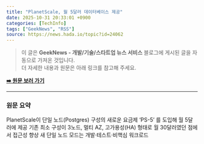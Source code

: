 ```yaml
---
title: "PlanetScale, 월 5달러 데이터베이스 제공"
date: 2025-10-31 20:33:01 +0900
categories: [TechInfo]
tags: ["GeekNews", "RSS"]
source: https://news.hada.io/topic?id=24062
---
```

> 이 글은 **GeekNews - 개발/기술/스타트업 뉴스 서비스** 블로그에 게시된 글을 자동으로 가져온 것입니다. <br>
> 더 자세한 내용과 원문은 아래 링크를 참고해 주세요.

[**➡️ 원문 보러 가기**](https://news.hada.io/topic?id=24062)

---

### 원문 요약
PlanetScale이 단일 노드(Postgres) 구성의 새로운 요금제 ‘PS-5’ 를 도입해 월 5달러에 제공 기존 최소 구성이 3노드, 멀티 AZ, 고가용성(HA) 형태로 월 30달러였던 점에서 접근성 향상 새 단일 노드 모드는 개발·테스트·비핵심 워크로드
